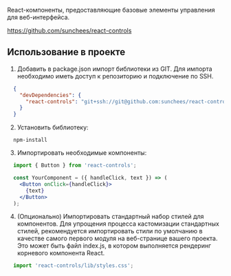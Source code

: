 React-компоненты, предоставляющие базовые элементы управления для веб-интерфейса.

https://github.com/sunchees/react-controls

## Использование в проекте

1. Добавить в package.json импорт библиотеки из GIT. Для импорта необходимо иметь доступ к репозиторию и подключение по SSH.

  ```json
    {
      "devDependencies": {
        "react-controls": "git+ssh://git@github.com:sunchees/react-controls.git#1.0.33",
      }
    }
  ```

2. Установить библиотеку:

  ```shell
    npm-install
  ```

3. Импортировать необходимые компоненты:

  ```jsx static
    import { Button } from 'react-controls';

    const YourComponent = ({ handleClick, text }) => (
      <Button onClick={handleClick}>
        {text}
      </Button>
    );
  ```

4. (Опционально) Импортировать стандартный набор стилей для компонентов. Для упрощения процесса кастомизации стандартных стилей, рекомендуется импортировать стили по умолчанию в качестве самого первого модуля на веб-странице вашего проекта. Это может быть файл index.js, в котором выполняется рендеринг корневого компонента React.

  ```jsx static
    import 'react-controls/lib/styles.css';
  ```